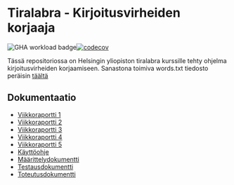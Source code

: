# Tiralabra - Kirjoitusvirheiden korjaaja
![GHA workload badge](https://github.com/oheinonen/tiralabra/workflows/CI/badge.svg)[![codecov](https://codecov.io/gh/oheinonen/tiralabra/branch/main/graph/badge.svg?token=WWVPV5BF05)](https://codecov.io/gh/oheinonen/tiralabra)

Tässä repositoriossa on Helsingin yliopiston tiralabra kurssille tehty ohjelma kirjoitusvirheiden korjaamiseen.
Sanastona toimiva words.txt tiedosto peräisin [täältä](http://norvig.com/ngrams/)

## Dokumentaatio
- [Viikkoraportti 1](https://github.com/oheinonen/tiralabra/blob/main/dokumentaatio/viikkoraportti1.md)
- [Viikkoraportti 2](https://github.com/oheinonen/tiralabra/blob/main/dokumentaatio/viikkoraportti2.md)
- [Viikkoraportti 3](https://github.com/oheinonen/tiralabra/blob/main/dokumentaatio/viikkoraportti3.md)
- [Viikkoraportti 4](https://github.com/oheinonen/tiralabra/blob/main/dokumentaatio/viikkoraportti4.md)
- [Viikkoraportti 5](https://github.com/oheinonen/tiralabra/blob/main/dokumentaatio/viikkoraportti5.md)
- [Käyttöohje](https://github.com/oheinonen/tiralabra/blob/main/dokumentaatio/kaytto-ohje.md)
- [Määrittelydokumentti](https://github.com/oheinonen/tiralabra/blob/main/dokumentaatio/maarittely.md)
- [Testausdokumentti](https://github.com/oheinonen/tiralabra/blob/main/dokumentaatio/testaus.md)
- [Toteutusdokumentti](https://github.com/oheinonen/tiralabra/blob/main/dokumentaatio/toteutus.md)
